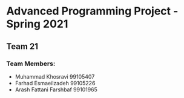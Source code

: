 # Advanced Programming Project - Spring 2021
## Team 21

### Team Members:
- Muhammad Khosravi 99105407
- Farhad Esmaeilzadeh 99105226
- Arash Fattani Farshbaf 99101965
